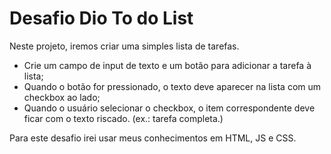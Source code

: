 # Desafio Dio To do List

Neste projeto, iremos criar uma simples lista de tarefas.
 - Crie um campo de input de texto e um botão para adicionar a tarefa à lista;
 - Quando o botão for pressionado, o texto deve aparecer na lista com um checkbox ao lado;
 - Quando o usuário selecionar o checkbox, o item correspondente deve ficar com o texto riscado. (ex.: tarefa completa.)

Para este desafio irei usar meus conhecimentos em HTML, JS e CSS.
